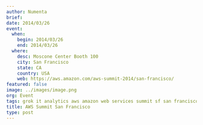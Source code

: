 ```yaml
---
author: Numenta
brief:
date: 2014/03/26
event:
  when:
    begin: 2014/03/26
    end: 2014/03/26
  where:
    desc: Moscone Center Booth 100
    city: San Francisco
    state: CA
    country: USA
    web: https://aws.amazon.com/aws-summit-2014/san-francisco/
featured: false
image: ../images/image.png
org: Event
tags: grok it analytics aws amazon web services summit sf san francisco 2014
title: AWS Summit San Francisco
type: post
---
```

